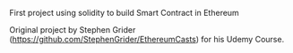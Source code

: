 First project using solidity to build Smart Contract in Ethereum

Original project by Stephen Grider (https://github.com/StephenGrider/EthereumCasts) for his Udemy Course.
